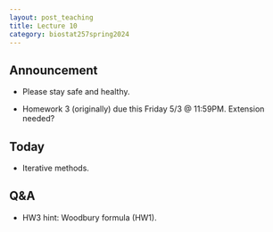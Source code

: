 ```yaml
---
layout: post_teaching
title: Lecture 10
category: biostat257spring2024
---
```


## Announcement

* Please stay safe and healthy.

* Homework 3 (originally) due this Friday 5/3 @ 11:59PM. Extension needed?

## Today

* Iterative methods. 

## Q&A

* HW3 hint: Woodbury formula (HW1).
